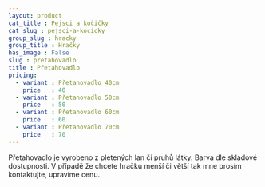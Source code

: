 ```yaml
---
layout: product
cat_title : Pejsci a kočičky
cat_slug : pejsci-a-kocicky
group_slug : hracky
group_title : Hračky
has_image : False
slug : pretahovadlo
title : Přetahovadlo
pricing:
  - variant : Přetahovadlo 40cm
    price   : 40
  - variant : Přetahovadlo 50cm
    price   : 50
  - variant : Přetahovadlo 60cm
    price   : 60
  - variant : Přetahovadlo 70cm
    price   : 70
---
```


Přetahovadlo je vyrobeno z pletených lan či pruhů látky. Barva dle skladové dostupnosti.  V případě že chcete hračku menší či větší tak mne prosím kontaktujte, upravíme cenu.

